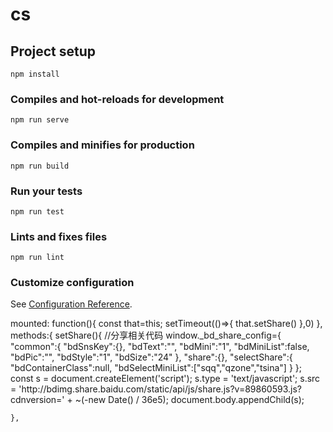 # cs

## Project setup
```
npm install
```

### Compiles and hot-reloads for development
```
npm run serve
```

### Compiles and minifies for production
```
npm run build
```

### Run your tests
```
npm run test
```

### Lints and fixes files
```
npm run lint
```

### Customize configuration
See [Configuration Reference](https://cli.vuejs.org/config/).


<div class="bdsharebuttonbox">
	<a href="#" class="bds_sqq" data-cmd="sqq" title="分享到QQ好友"></a>
	<a href="#" class="bds_qzone" data-cmd="qzone" title="分享到QQ空间"></a>
	<a href="#" class="bds_tsina" data-cmd="tsina" title="分享到新浪微博"></a>
</div>
mounted: function(){
	const that=this;
    setTimeout(()=>{
        that.setShare()
    },0)
},
methods:{
	setShare(){
		//分享相关代码
		window._bd_share_config={
			"common":{
				"bdSnsKey":{},
				"bdText":"",
				"bdMini":"1",
				"bdMiniList":false,
				"bdPic":"",
				"bdStyle":"1",
				"bdSize":"24"
			},
			"share":{},
			"selectShare":{
				"bdContainerClass":null,
				"bdSelectMiniList":["sqq","qzone","tsina"]
			}
		};
		const s = document.createElement('script');
	    s.type = 'text/javascript';
	    s.src = 'http://bdimg.share.baidu.com/static/api/js/share.js?v=89860593.js?cdnversion=' + ~(-new Date() / 36e5);
	    document.body.appendChild(s);
 
	},
